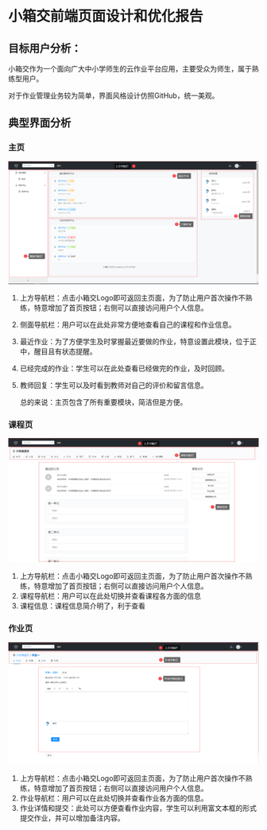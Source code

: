 # 小箱交前端页面设计和优化报告

## 目标用户分析：

小箱交作为一个面向广大中小学师生的云作业平台应用，主要受众为师生，属于熟练型用户。

对于作业管理业务较为简单，界面风格设计仿照GitHub，统一美观。

## 典型界面分析

### 主页

![1](页码设计和优化报告.assets/1.png)

1. 上方导航栏：点击小箱交Logo即可返回主页面，为了防止用户首次操作不熟练，特意增加了首页按钮；右侧可以直接访问用户个人信息。

2. 侧面导航栏：用户可以在此处非常方便地查看自己的课程和作业信息。

3. 最近作业：为了方便学生及时掌握最近要做的作业，特意设置此模块，位于正中，醒目且有状态提醒。

4. 已经完成的作业：学生可以在此处查看已经做完的作业，及时回顾。

5. 教师回复：学生可以及时看到教师对自己的评价和留言信息。

   总的来说：主页包含了所有重要模块，简洁但是方便。

### 课程页

![2](页码设计和优化报告.assets/2.png)

1. 上方导航栏：点击小箱交Logo即可返回主页面，为了防止用户首次操作不熟练，特意增加了首页按钮；右侧可以直接访问用户个人信息。
2. 课程导航栏：用户可以在此处切换并查看课程各方面的信息
3. 课程信息：课程信息简介明了，利于查看

### 作业页

![3](页码设计和优化报告.assets/3.png)

1. 上方导航栏：点击小箱交Logo即可返回主页面，为了防止用户首次操作不熟练，特意增加了首页按钮；右侧可以直接访问用户个人信息。
2. 作业导航栏：用户可以在此处切换并查看作业各方面的信息。
3. 作业详情和提交：此处可以方便查看作业内容，学生可以利用富文本框的形式提交作业，并可以增加备注内容。